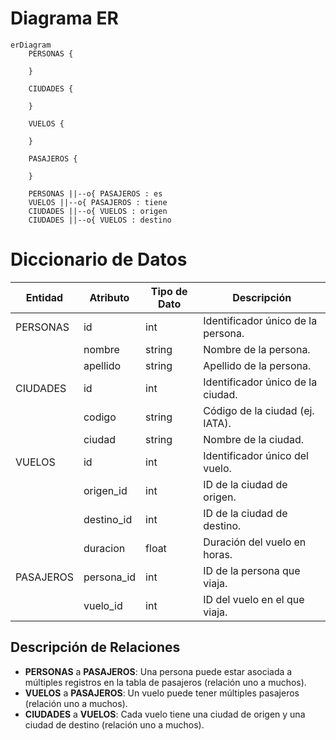 # Diagrama ER

```mermaid
erDiagram
    PERSONAS {

    }

    CIUDADES {
   
    }

    VUELOS {
  
    }

    PASAJEROS {
 
    }

    PERSONAS ||--o{ PASAJEROS : es
    VUELOS ||--o{ PASAJEROS : tiene
    CIUDADES ||--o{ VUELOS : origen
    CIUDADES ||--o{ VUELOS : destino
```

# Diccionario de Datos

| Entidad   | Atributo      | Tipo de Dato | Descripción                               |
|-----------|---------------|--------------|-------------------------------------------|
| PERSONAS  | id            | int          | Identificador único de la persona.       |
|           | nombre        | string       | Nombre de la persona.                     |
|           | apellido      | string       | Apellido de la persona.                   |
| CIUDADES  | id            | int          | Identificador único de la ciudad.        |
|           | codigo        | string       | Código de la ciudad (ej. IATA).          |
|           | ciudad        | string       | Nombre de la ciudad.                      |
| VUELOS    | id            | int          | Identificador único del vuelo.            |
|           | origen_id     | int          | ID de la ciudad de origen.               |
|           | destino_id    | int          | ID de la ciudad de destino.              |
|           | duracion      | float        | Duración del vuelo en horas.              |
| PASAJEROS | persona_id    | int          | ID de la persona que viaja.              |
|           | vuelo_id      | int          | ID del vuelo en el que viaja.            |

## Descripción de Relaciones

- **PERSONAS** a **PASAJEROS**: Una persona puede estar asociada a múltiples registros en la tabla de pasajeros (relación uno a muchos).
- **VUELOS** a **PASAJEROS**: Un vuelo puede tener múltiples pasajeros (relación uno a muchos).
- **CIUDADES** a **VUELOS**: Cada vuelo tiene una ciudad de origen y una ciudad de destino (relación uno a muchos).
